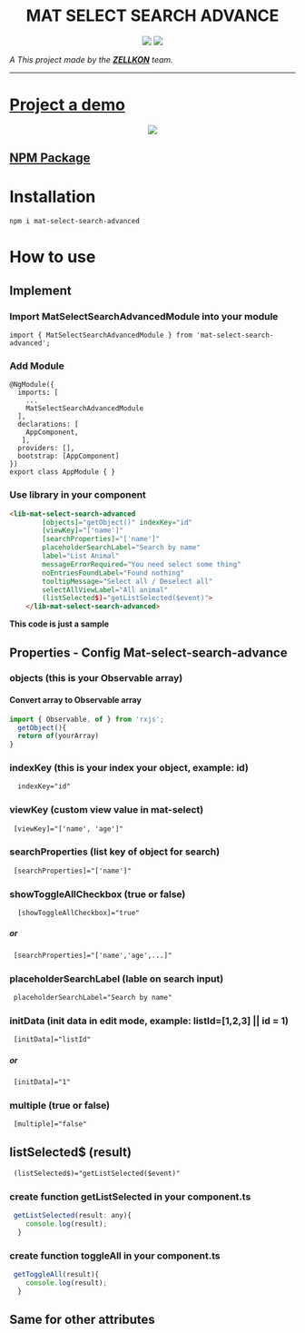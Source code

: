 <h1 align="center">MAT SELECT SEARCH ADVANCE</h1>

<p align="center">

<img src="https://img.shields.io/badge/create%20by-zellkon-brightgreen" >

<img src="https://img.shields.io/badge/version-0.0.3-orange">
</p>

_A This project made by the **[ZELLKON](https://zellkon.com)** team._

---

# [Project a demo](https://github.com/zellkon/mat-select-search-custom)

<p align="center">
<img src="https://media.giphy.com/media/OgaVPvsW91Z2nR1lTX/giphy.gif">
</p>

## [NPM Package](https://www.npmjs.com/package/mat-select-search-advanced)



# Installation

`npm i mat-select-search-advanced`

# How to use

## Implement
### Import MatSelectSearchAdvancedModule into your module
```
import { MatSelectSearchAdvancedModule } from 'mat-select-search-advanced';
```
### Add Module
```
@NgModule({
  imports: [
    ...
    MatSelectSearchAdvancedModule
  ],
  declarations: [	
    AppComponent,
   ],
  providers: [],
  bootstrap: [AppComponent]
})
export class AppModule { }
```
### Use library in your component
```html
<lib-mat-select-search-advanced 
        [objects]="getObject()" indexKey="id" 
        [viewKey]="['name']" 
        [searchProperties]="['name']"
        placeholderSearchLabel="Search by name" 
        label="List Animal" 
        messageErrorRequired="You need select some thing"
        noEntriesFoundLabel="Found nothing" 
        tooltipMessage="Select all / Deselect all" 
        selectAllViewLabel="All animal"
        (listSelected$)="getListSelected($event)">
    </lib-mat-select-search-advanced>
```

**This code is just a sample**

## Properties - Config Mat-select-search-advance
### objects (this is your Observable array)
#### Convert array to Observable array
```js
import { Observable, of } from 'rxjs';
  getObject(){
  return of(yourArray)
}
```

### indexKey (this is your index your object, example: id)
```html
  indexKey="id" 
```
### viewKey (custom view value in mat-select)
```html
 [viewKey]="['name', 'age']"
```
### searchProperties (list key of object for search)
```html
 [searchProperties]="['name']"
```
### showToggleAllCheckbox (true or false)
```html
  [showToggleAllCheckbox]="true"
```
##### or
```html
 [searchProperties]="['name','age',...]"
```
### placeholderSearchLabel (lable on search input)
```html
 placeholderSearchLabel="Search by name" 
```
### initData (init data in edit mode, example: listId=[1,2,3] || id = 1)
```html
 [initData]="listId" 
```
##### or
```html
 [initData]="1" 
```
### multiple (true or false)
```html
 [multiple]="false"
```
## listSelected$ (result)
```html
 (listSelected$)="getListSelected($event)"
```
### create function getListSelected in your component.ts
```js
 getListSelected(result: any){
    console.log(result);
  }
```
### create function toggleAll in your component.ts
```js
 getToggleAll(result){
    console.log(result);
  }
```

## Same for other attributes
